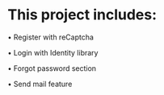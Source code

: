 # This project includes:

• Register with reCaptcha

• Login with Identity library

• Forgot password section

• Send mail feature
